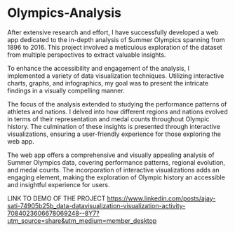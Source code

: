 # Olympics-Analysis
After extensive research and effort, I have successfully developed a web app dedicated to the in-depth analysis of Summer Olympics spanning from 1896 to 2016. This project involved a meticulous exploration of the dataset from multiple perspectives to extract valuable insights.

To enhance the accessibility and engagement of the analysis, I implemented a variety of data visualization techniques. Utilizing interactive charts, graphs, and infographics, my goal was to present the intricate findings in a visually compelling manner.

The focus of the analysis extended to studying the performance patterns of athletes and nations. I delved into how different regions and nations evolved in terms of their representation and medal counts throughout Olympic history. The culmination of these insights is presented through interactive visualizations, ensuring a user-friendly experience for those exploring the web app.

The web app offers a comprehensive and visually appealing analysis of Summer Olympics data, covering performance patterns, regional evolution, and medal counts. The incorporation of interactive visualizations adds an engaging element, making the exploration of Olympic history an accessible and insightful experience for users.

LINK TO DEMO OF THE PROJECT
https://www.linkedin.com/posts/ajay-sati-74905b25b_data-datavisualization-visualization-activity-7084023606678069248--8Y7?utm_source=share&utm_medium=member_desktop
